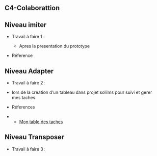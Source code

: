 ## C4-Colaborattion 

## Niveau imiter

-  Travail à faire 1 :
     - Apres la presentation du prototype 
  
- Réference 
   
## Niveau Adapter 
 - Travail à faire 2 :
  
  -  lors de la creation d'un tableau dans projet solilms pour suivi et gerer mes taches 
  - Réferences
-    - [Mon table des taches ](https://github.com/orgs/solicoders/projects/26)

## Niveau Transposer

- Travail à faire 3 :
  


